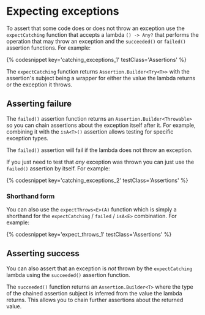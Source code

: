 ---
---

# Expecting exceptions

To assert that some code does or does not throw an exception use the `expectCatching` function that accepts a lambda `() -> Any?` that performs the operation that may throw an exception and the `succeeded()` or `failed()` assertion functions.
For example:

{% codesnippet key='catching_exceptions_1' testClass='Assertions' %}

The `expectCatching` function returns `Assertion.Builder<Try<T>>` with the assertion's subject being a wrapper for either the value the lambda returns or the exception it throws.

## Asserting failure

The `failed()` assertion function returns an `Assertion.Builder<Throwable>` so you can chain assertions about the exception itself after it.
For example, combining it with the `isA<T>()` assertion allows testing for specific exception types.

The `failed()` assertion will fail if the lambda does not throw an exception.

If you just need to test that _any_ exception was thrown you can just use the `failed()` assertion by itself.
For example:

{% codesnippet key='catching_exceptions_2' testClass='Assertions' %}

### Shorthand form

You can also use the `expectThrows<E>(A)` function which is simply a shorthand for the `expectCatching` / `failed` / `isA<E>` combination.
For example:

{% codesnippet key='expect_throws_1' testClass='Assertions' %}

## Asserting success

You can also assert that an exception is _not_ thrown by the `expectCatching` lambda using the `succeeded()` assertion function.

The `succeeded()` function returns an `Assertion.Builder<T>` where the type of the chained assertion subject is inferred from the value the lambda returns.
This allows you to chain further assertions about the returned value.
